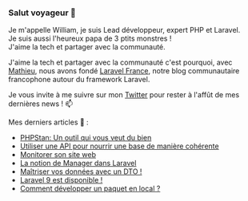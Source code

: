 ### Salut voyageur 👋

Je m'appelle William, je suis Lead développeur, expert PHP et Laravel.  
Je suis aussi l'heureux papa de 3 ptits monstres !  
J'aime la tech et partager avec la communauté.  

J'aime la tech et partager avec la communauté c'est pourquoi, avec [Mathieu](https://github.com/DeGraciaMathieu), 
nous avons fondé [Laravel France](https://laravel-france.com/), notre blog communautaire francophone autour du framework Laravel.

Je vous invite à me suivre sur mon [Twitter](https://twitter.com/williamsuppo) pour rester à l'affût de mes dernières news ! 📫

Mes derniers articles 📰 :
+ [PHPStan: Un outil qui vous veut du bien](https://laravel-france.com/posts/phpstan-un-outil-qui-vous-veut-du-bien)
+ [Utiliser une API pour nourrir une base de manière cohérente](https://laravel-france.com/posts/utiliser-une-api-pour-nourrir-une-base-de-maniere-coherente)
+ [Monitorer son site web](https://laravel-france.com/posts/monitorer-son-site-web)
+ [La notion de Manager dans Laravel](https://laravel-france.com/posts/la-notion-de-manager-dans-laravel)
+ [Maîtriser vos données avec un DTO !](https://laravel-france.com/posts/maitriser-vos-donnees-avec-un-dto)
+ [Laravel 9 est disponible !](https://laravel-france.com/posts/laravel-9-est-disponible)
+ [Comment développer un paquet en local ?](https://laravel-france.com/posts/comment-developper-un-paquet-en-local)
